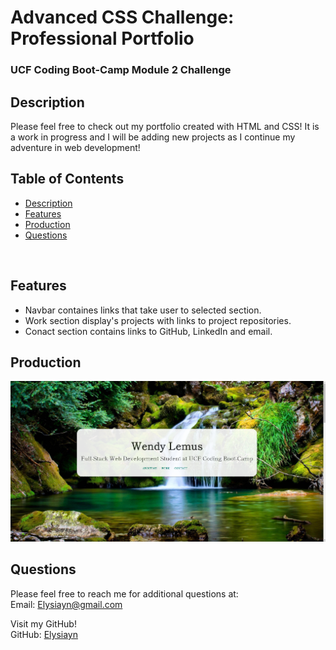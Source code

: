 # Advanced CSS Challenge: Professional Portfolio

### UCF Coding Boot-Camp Module 2 Challenge

## Description

Please feel free to check out my portfolio created with HTML and CSS! It is a work in progress and I will be adding new projects as I continue my adventure in web development! 

## Table of Contents

- [Description](#Description)
- [Features](#Features)
- [Production](#Production)
- [Questions](#Questions)

<br>

## Features

- Navbar containes links that take user to selected section. 
- Work section display's projects with links to project repositories.
- Conact section contains links to GitHub, LinkedIn and email. 

## Production

[![Portfolio](assets/images/screenshot.png)](https://elysiayn.github.io/portfolio/)

## Questions

Please feel free to reach me for additional questions at:
<br>
Email: Elysiayn@gmail.com 

Visit my GitHub!
<br>
GitHub: [Elysiayn](https://github.com/Elysiayn)